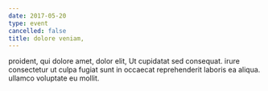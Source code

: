 ```yaml
---
date: 2017-05-20
type: event
cancelled: false
title: dolore veniam,
---
```

proident, qui dolore amet, dolor elit, Ut cupidatat sed consequat. irure consectetur ut culpa fugiat sunt in occaecat reprehenderit laboris ea aliqua. ullamco voluptate eu mollit.